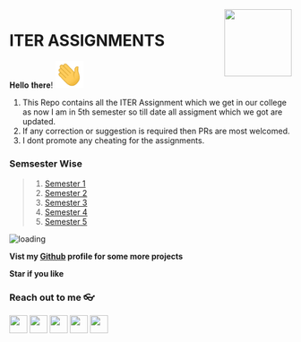 <img src="https://www.pikpng.com/pngl/b/163-1630185_s-o-a-university-siksha-o-anusandhan-university.png" align="right" width="120" height="120"/>

# ITER ASSIGNMENTS
𝐇𝐞𝐥𝐥𝐨 𝐭𝐡𝐞𝐫𝐞! <img src="https://raw.githubusercontent.com/ABSphreak/ABSphreak/master/gifs/Hi.gif" width="50px">
<ol>
  <li>This Repo contains all the ITER Assignment which we get in our college as now I am in 5th semester so till date all assigment which we got are updated.</li>
  <li>If any correction or suggestion is required then PRs are most welcomed.</li>
  <li>I dont promote any cheating for the assignments.</li>
</ol>

### Semsester Wise
> 1. [Semester 1](https://github.com/RiturajGupta21/ITER-ASSIGNMENTS/tree/master/Sem-1)
> 2. [Semester 2](https://github.com/RiturajGupta21/ITER-ASSIGNMENTS/tree/master/Sem-2)
> 3. [Semester 3](https://github.com/RiturajGupta21/ITER-ASSIGNMENTS/tree/master/Sem-3)
> 4. [Semester 4](https://github.com/RiturajGupta21/ITER-ASSIGNMENTS/tree/master/Sem-4)
> 5. [Semester 5](https://github.com/RiturajGupta21/ITER-ASSIGNMENTS/tree/master/Sem-5)

![loading](https://github.githubassets.com/images/spinners/octocat-spinner-64.gif)

<b>Vist my <a href="https://github.com/riturajgupta21">Github</a> profile for some more projects</b>

<b>Star if you like</b>

### Reach out to me 👓
<a href="https://www.linkedin.com/in/rituraj-gupta-222334192"><img src="https://i.ibb.co/Kx2GSrT/linkedin.png" width="32px" height="32px"></a>
<a href="https://github.com/riturajgupta21"><img src="https://cdn.iconscout.com/icon/free/png-256/github-108-438008.png" width="32px" height="32px"></a>
<a href="https://twitter.com/guptarituraj01"><img src="https://i.ibb.co/kmgQVyW/twitter.png" width="32px" height="32px"></a>
<a href="https://www.instagram.com/_rituraj10_/"><img src="https://png.pngtree.com/png-clipart/20180626/ourmid/pngtree-instagram-icon-instagram-logo-png-image_3584853.png" width="32px" height="32px"></a> 
<a href="https://www.facebook.com/rituraj2110"><img src="https://i.ibb.co/zmYNW4p/facebook.png" width="32px" height="32px"></a>
